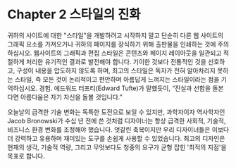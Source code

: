 # Chapter 2 스타일의 진화

귀하의 사이트에 대한 "스타일"을 개발하려고 시작하지 말고 단순히 다른 웹 사이트의 그래픽 요소를 가져오거나 귀하의 페이지를 장식하기 위해 출판물을 인쇄하는 것에 주의하십시오. 웹사이트의 그래픽과 편집 스타일은 콘텐츠와 페이지 레이아웃을 일관되고 적절하게 처리한 유기적인 결과로 발전해야 합니다. 기이한 것보다 전통적인 것을 선호하고, 구성이 내용을 압도하지 않도록 하며, 최고의 스타일은 독자가 전혀 알아차리지 못하는 스타일, 즉 모든 것이 논리적이고 편안하며 아름답게 느껴지는 스타일이라는 점을 기억하십시오. 경험. 에드워드 터프티(Edward Tufte)가 말했듯이, “진실과 선함을 돌본다면 아름다움은 자기 자신을 돌볼 것입니다.”

오늘날의 급격한 기술 변화는 독특한 도전으로 보일 수 있지만, 과학자이자 역사학자인 Jacob Bronowski가 수십 년 전에 쓴 것처럼 디자이너는 항상 급격한 사회적, 기술적, 비즈니스 환경 변화를 조정해야 했습니다. 엇갈린 축복이지만 우리 디자이너들은 이보다 더 강력하고 유용하며 재미있는 도구를 손쉽게 사용할 수 있었습니다. 최고의 디자인은 현재의 생각, 기술적 역량, 그리고 무엇보다도 청중의 요구가 균형 잡힌 '최적의 지점'을 목표로 합니다.
